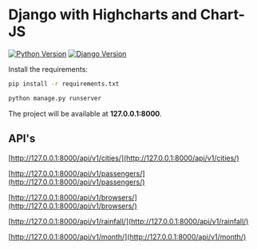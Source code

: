 # Django with Highcharts and Chart-JS

[![Python Version](https://img.shields.io/badge/python-3.8-brightgreen.svg)](https://python.org)
[![Django Version](https://img.shields.io/badge/django-3.2-brightgreen.svg)](https://djangoproject.com)

Install the requirements:

```bash
pip install -r requirements.txt
```

```bash
python manage.py runserver
```

The project will be available at **127.0.0.1:8000**.

## API's 
[http://127.0.0.1:8000/api/v1/cities/](http://127.0.0.1:8000/api/v1/cities/)

[http://127.0.0.1:8000/api/v1/passengers/](http://127.0.0.1:8000/api/v1/passengers/)

[http://127.0.0.1:8000/api/v1/browsers/](http://127.0.0.1:8000/api/v1/browsers/)

[http://127.0.0.1:8000/api/v1/rainfall/](http://127.0.0.1:8000/api/v1/rainfall/)

[http://127.0.0.1:8000/api/v1/month/](http://127.0.0.1:8000/api/v1/month/)

